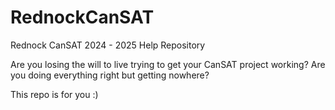 # RednockCanSAT
Rednock CanSAT 2024 - 2025 Help Repository

Are you losing the will to live trying to get your CanSAT project working?
Are you doing everything right but getting nowhere?

This repo is for you :)
